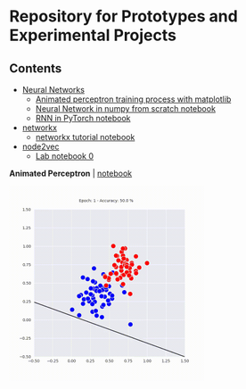 # Repository for Prototypes and Experimental Projects

## Contents

- [Neural Networks](nn)
  - [Animated perceptron training process with matplotlib](nn/animated_perceptron.ipynb)
  - [Neural Network in numpy from scratch notebook](nn/nn_from_scratch.ipynb)
  - [RNN in PyTorch notebook](nn/rnn_pytorch.ipynb)
- [networkx](networkx)
  - [networkx tutorial notebook](networkx/tutorial.ipynb)
- [node2vec](node2vec)
  - [Lab notebook 0](node2vec/lab_0.ipynb)


**Animated Perceptron** | [notebook](nn/animated_perceptron.ipynb)

<img src="nn/animated_perceptron.gif" width="350">
